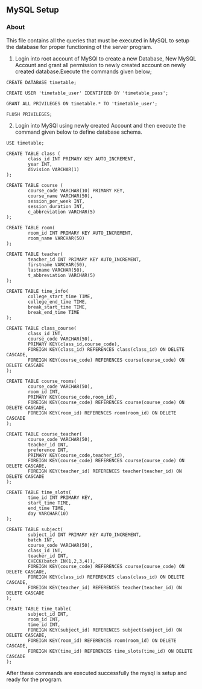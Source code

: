 ## MySQL Setup

### About
This file contains all the queries that must be executed in MySQL to setup the database for proper functioning of the server program.

1. Login into root account of MySQl to create a new Database, New MySQL Account and grant all permission to newly created account on newly created database.Execute the commands given below;
```
CREATE DATABASE timetable;

CREATE USER 'timetable_user' IDENTIFIED BY 'timetable_pass';

GRANT ALL PRIVILEGES ON timetable.* TO 'timetable_user';

FLUSH PRIVILEGES;
```

2. Login into MySQl using newly created Account and then execute the command given below to define database schema.
```
USE timetable;

CREATE TABLE class (
        class_id INT PRIMARY KEY AUTO_INCREMENT,
        year INT,
        division VARCHAR(1)
);

CREATE TABLE course (
        course_code VARCHAR(10) PRIMARY KEY,
        course_name VARCHAR(50),
        session_per_week INT,
        session_duration INT,
        c_abbreviation VARCHAR(5)
);

CREATE TABLE room(
        room_id INT PRIMARY KEY AUTO_INCREMENT,
        room_name VARCHAR(50)
);

CREATE TABLE teacher(
        teacher_id INT PRIMARY KEY AUTO_INCREMENT,
        firstname VARCHAR(50),
        lastname VARCHAR(50),
        t_abbreviation VARCHAR(5)
);

CREATE TABLE time_info(
        college_start_time TIME,
        college_end_time TIME,
        break_start_time TIME,
        break_end_time TIME
);

CREATE TABLE class_course(
        class_id INT,
        course_code VARCHAR(50),
        PRIMARY KEY(class_id,course_code),
        FOREIGN KEY(class_id) REFERENCES class(class_id) ON DELETE CASCADE,
        FOREIGN KEY(course_code) REFERENCES course(course_code) ON DELETE CASCADE
);

CREATE TABLE course_rooms(
        course_code VARCHAR(50),
        room_id INT,
        PRIMARY KEY(course_code,room_id),
        FOREIGN KEY(course_code) REFERENCES course(course_code) ON DELETE CASCADE,
        FOREIGN KEY(room_id) REFERENCES room(room_id) ON DELETE CASCADE       
);

CREATE TABLE course_teacher(
        course_code VARCHAR(50),
        teacher_id INT,
        preference INT,
        PRIMARY KEY(course_code,teacher_id),
        FOREIGN KEY(course_code) REFERENCES course(course_code) ON DELETE CASCADE,
        FOREIGN KEY(teacher_id) REFERENCES teacher(teacher_id) ON DELETE CASCADE     
);

CREATE TABLE time_slots(
        time_id INT PRIMARY KEY,
        start_time TIME,
        end_time TIME,
        day VARCHAR(10)
);

CREATE TABLE subject(
        subject_id INT PRIMARY KEY AUTO_INCREMENT,
        batch INT,
        course_code VARCHAR(50),
        class_id INT,
        teacher_id INT,
        CHECK(batch IN(1,2,3,4)),
        FOREIGN KEY(course_code) REFERENCES course(course_code) ON DELETE CASCADE,
        FOREIGN KEY(class_id) REFERENCES class(class_id) ON DELETE CASCADE,
        FOREIGN KEY(teacher_id) REFERENCES teacher(teacher_id) ON DELETE CASCADE
);

CREATE TABLE time_table(
        subject_id INT,
        room_id INT,
        time_id INT,
        FOREIGN KEY(subject_id) REFERENCES subject(subject_id) ON DELETE CASCADE,
        FOREIGN KEY(room_id) REFERENCES room(room_id) ON DELETE CASCADE,
        FOREIGN KEY(time_id) REFERENCES time_slots(time_id) ON DELETE CASCADE
);
```

After these commands are executed successfully the mysql is setup and ready for the program.